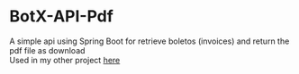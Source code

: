 # BotX-API-Pdf
A simple api using Spring Boot for retrieve boletos (invoices) and return the pdf file as download<br>
Used in my other project [here](https://github.com/tanzbr/APIWhatsBotX)
